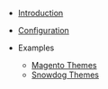 * [Introduction](/)

* [Configuration](configuration.md)

* Examples
  * [Magento Themes](examples/magento-themes.md)
  * [Snowdog Themes](examples/snowdog-themes.md)
